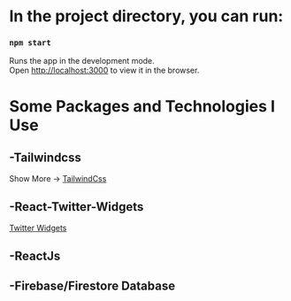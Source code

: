 

# In the project directory, you can run:

### `npm start`

Runs the app in the development mode.\
Open [http://localhost:3000](http://localhost:3000) to view it in the browser.


# Some Packages and Technologies I Use

## -Tailwindcss
Show More -> [TailwindCss](https://tailwindcss.com/)
## -React-Twitter-Widgets 
[Twitter Widgets](https://www.npmjs.com/package/react-twitter-widgets)
## -ReactJs
## -Firebase/Firestore Database
